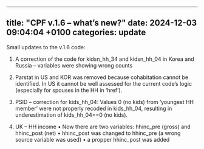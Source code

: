 
---
title:  "CPF v.1.6 – what’s new?"
date:   2024-12-03 09:04:04 +0100
categories: update
---
Small updates to the v.1.6 code:

1.	A correction of the code for kidsn_hh_34 and kidsn_hh_04 in Korea and Russia – variables were showing wrong counts 

2.	Parstat in US and KOR was removed because cohabitation cannot be identified. In US it cannot be well assessed for the current code’s logic (especially for spouses in the HH in ‘href’). 

3.	PSID – correction for kids_hh_04: Values 0 (no kids) from ‘youngest HH member’ were not properly recoded in kids_hh_04, resulting in underestimation of kids_hh_04==0 (no kids). 

4.	UK – HH income 
•	Now there are two variables: hhinc_pre (gross) and hhinc_post (net)
•	hhinc_post was changed to hhinc_pre (a wrong source variable was used)
•	a propper hhinc_post was added 


